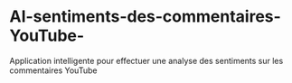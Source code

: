 # AI-sentiments-des-commentaires-YouTube-
Application intelligente pour effectuer une analyse des sentiments sur les commentaires YouTube 
